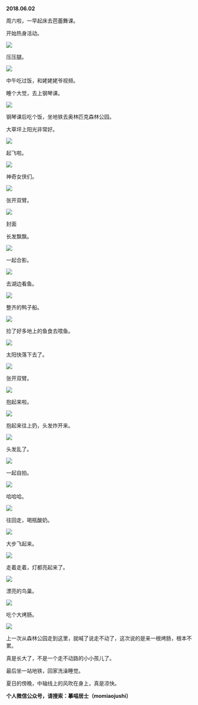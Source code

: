 
          
            
**2018.06.02**

周六啦，一早起床去芭蕾舞课。

开始热身活动。




![](//upload-images.jianshu.io/upload_images/51001-6226f2e5fc693fae.jpg)




压压腿。




![](//upload-images.jianshu.io/upload_images/51001-9ba6e3f94a36ed63.jpg)




中午吃过饭，和姥姥姥爷视频。

睡个大觉，去上钢琴课。




![](//upload-images.jianshu.io/upload_images/51001-eb87d8fe812bd747.jpg)




钢琴课后吃个饭，坐地铁去奥林匹克森林公园。

大草坪上阳光非常好。




![](//upload-images.jianshu.io/upload_images/51001-8e030f47c9596265.jpg)




起飞啦。




![](//upload-images.jianshu.io/upload_images/51001-76b117221c345b01.jpg)




神奇女侠们。




![](//upload-images.jianshu.io/upload_images/51001-6c30a87d72e3714d.jpg)




张开双臂。




![](//upload-images.jianshu.io/upload_images/51001-126aa9e3d5142784.jpg)

封面


长发飘飘。




![](//upload-images.jianshu.io/upload_images/51001-e6cc6bbabbcc2900.jpg)




一起合影。




![](//upload-images.jianshu.io/upload_images/51001-17cb8879459dd5c2.jpg)




去湖边看鱼。




![](//upload-images.jianshu.io/upload_images/51001-8ed825a1fc2fbecf.jpg)




整齐的鸭子船。




![](//upload-images.jianshu.io/upload_images/51001-b4c0a31895c70a62.jpg)




捡了好多地上的鱼食去喂鱼。




![](//upload-images.jianshu.io/upload_images/51001-b29625f25d150034.jpg)




太阳快落下去了。




![](//upload-images.jianshu.io/upload_images/51001-d5672b2b717f6774.jpg)




张开双臂。




![](//upload-images.jianshu.io/upload_images/51001-c2f77cd6a37ec03f.jpg)




抱起来啦。




![](//upload-images.jianshu.io/upload_images/51001-228128743e267562.jpg)




抱起来往上扔，头发炸开来。




![](//upload-images.jianshu.io/upload_images/51001-6267fc35c4ef6195.jpg)




头发乱了。




![](//upload-images.jianshu.io/upload_images/51001-cf8720a0161f49d9.jpg)




一起自拍。




![](//upload-images.jianshu.io/upload_images/51001-cb3f845b368a6101.jpg)




哈哈哈。




![](//upload-images.jianshu.io/upload_images/51001-cb4f31318b90a2e8.jpg)




往回走，喝瓶酸奶。




![](//upload-images.jianshu.io/upload_images/51001-002bd9851f6f5fda.jpg)




大步飞起来。




![](//upload-images.jianshu.io/upload_images/51001-0151de130daf393f.jpg)




走着走着，灯都亮起来了。




![](//upload-images.jianshu.io/upload_images/51001-15d7bc27b1dbac9d.jpg)




漂亮的鸟巢。




![](//upload-images.jianshu.io/upload_images/51001-6dc2b327481511d8.jpg)




吃个大烤肠。




![](//upload-images.jianshu.io/upload_images/51001-00d4fbc460034985.jpg)




上一次从森林公园走到这里，就喊了说走不动了，这次说的是来一根烤肠，根本不累。

真是长大了，不是一个走不动路的小小孩儿了。

最后坐一站地铁，回家洗澡睡觉。

夏日的傍晚，中轴线上的风吹在身上，真是凉快。


**个人微信公众号，请搜索：摹喵居士（momiaojushi）**

          
        